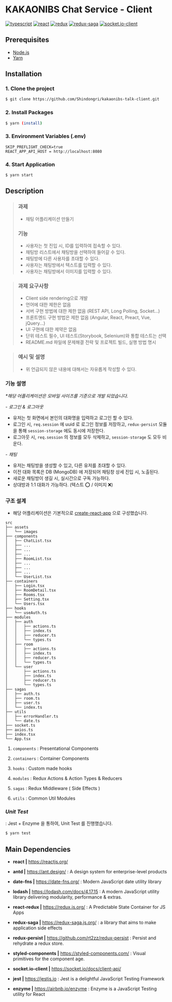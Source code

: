 # KAKAONIBS Chat Service - Client

[![typescript](https://img.shields.io/badge/typescript-v.3.7.2-blue)](https://www.typescriptlang.org/)
[![react](https://img.shields.io/badge/react-v.16.12.0-blue)](https://reactjs.org/)
[![redux](https://img.shields.io/badge/redux-v.4.0.5-purple)](https://redux.js.org/)
[![redux-saga](https://img.shields.io/badge/redux--saga-v.1.1.3-brightgreen)](https://redux-saga.js.org/)
[![socket.io-client](https://img.shields.io/badge/socket.io--client-v.2.3.0-black)](https://socket.io/docs/client-api/)

## Prerequisites

- [Node.js](https://nodejs.org/ko/)
- [Yarn](https://yarnpkg.com/)

## Installation

### 1. Clone the project

```bash
$ git clone https://github.com/Shindongri/kakaonibs-talk-client.git
```

### 2. Install Packages

```bash
$ yarn (install)
```

### 3. Environment Variables (.env)

```
SKIP_PREFLIGHT_CHECK=true
REACT_APP_API_HOST = http://localhost:8080
```

### 4. Start Application

```bash
$ yarn start
```

## Description

> ### 과제
>
> - 채팅 어플리케이션 만들기
>
> ### 기능
>
> - 사용자는 첫 진입 시, ID를 입력하여 접속할 수 있다.
> - 채팅방 리스트에서 채팅방을 선택하여 들어갈 수 있다.
> - 채팅방에 다른 사용자를 초대할 수 있다.
> - 사용자는 채팅방에서 텍스트를 입력할 수 있다.
> - 사용자는 채팅방에서 이미지를 입력할 수 있다.

> ### 과제 요구사항
>
> - Client side rendering으로 개발
> - 언어에 대한 제한은 없음
> - 서버 구현 방법에 대한 제한 없음 (REST API, Long Polling, Socket...)
> - 프론트엔드 구현 방법은 제한 없음 (Angular, React, Preact, Vue, jQuery...)
> - UI 구현에 대한 제약은 없음
> - 단위 테스트 필수, UI 테스트(Storybook, Selenium)와 통합 테스트는 선택
> - README.md 파일에 문제해결 전략 및 프로젝트 빌드, 실행 방법 명시

> ### 예시 및 설명
>
> - 위 언급되지 않은 내용에 대해서는 자유롭게 작성할 수 있다.

### 기능 설명

_\*해당 어플리케이션은 모바일 사이즈를 기준으로 개발 되었습니다._

_- 로그인 & 로그아웃_

- 유저는 첫 화면에서 본인의 대화명을 입력하고 로그인 할 수 있다.
- 로그인 시, `req.session` 에 uuid 로 로그인 정보를 저장하고, `redux-persist` 모듈을 통해 `session-storage` 에도 동시에 저장한다.
- 로그아웃 시, `req.session` 의 정보를 모두 삭제하고, `session-storage` 도 모두 비운다.

_- 채팅_

- 유저는 채팅방을 생성할 수 있고, 다른 유저를 초대할 수 있다.
- 이전 대화 목록은 DB (MongoDB) 에 저장되어 채팅창 상세 진입 시, 노출된다.
- 새로운 채팅방이 생길 시, 실시간으로 구독 가능하다.
- 상대방과 1:1 대화가 가능하다. (텍스트 ⭕️ / 이미지 ❌)

### 구조 설계

- 해당 어플리케이션은 기본적으로 [create-react-app](https://create-react-app.dev/) 으로 구성했습니다.

```
src
├── assets
│   └── images
├── components
│   ├── ChatList.tsx
│   ├── ...
│   ├── ...
│   ├── ...
│   ├── RoomList.tsx
│   ├── ...
│   ├── ...
│   ├── ...
│   └── UserList.tsx
├── containers
│   ├── Login.tsx
│   ├── RoomDetail.tsx
│   ├── Rooms.tsx
│   ├── Setting.tsx
│   └── Users.tsx
├── hooks
│   └── useAuth.ts
├── modules
│   ├── auth
│   │   ├── actions.ts
│   │   ├── index.ts
│   │   ├── reducer.ts
│   │   └── types.ts
│   ├── room
│   │   ├── actions.ts
│   │   ├── index.ts
│   │   ├── reducer.ts
│   │   └── types.ts
│   └── user
│       ├── actions.ts
│       ├── index.ts
│       ├── reducer.ts
│       └── types.ts
├── sagas
│   ├── auth.ts
│   ├── room.ts
│   ├── user.ts
│   └── index.ts
├── utils
│   ├── errorHandler.ts
│   └── date.ts
├── socket.ts
├── axios.ts
├── index.tsx
└── App.tsx
```

1.  `components`
    : Presentational Components

2.  `containers`
    : Container Components

3.  `hooks`
    : Custom made hooks

4.  `modules`
    : Redux Actions & Action Types & Reducers

5.  `sagas`
    : Redux Middleware ( Side Effects )

6.  `utils`
    : Common Util Modules

### _Unit Test_

: Jest + Enzyme 을 통하여, Unit Test 를 진행했습니다.

```bash
$ yarn test
```

## Main Dependencies

- **react |** https://reactjs.org/

- **antd |** https://ant.design/
  : A design system for enterprise-level products
- **date-fns |** https://date-fns.org/
  : Modern JavaScript date utility library
- **lodash |** https://lodash.com/docs/4.17.15
  : A modern JavaScript utility library delivering modularity, performance & extras.
- **react-redux |** https://redux.js.org/
  : A Predictable State Container for JS Apps
- **redux-saga |** https://redux-saga.js.org/
  : a library that aims to make application side effects
- **redux-persist |** https://github.com/rt2zz/redux-persist
  : Persist and rehydrate a redux store.
- **styled-components |** https://styled-components.com/
  : Visual primitives for the component age.
- **socket.io-client |** https://socket.io/docs/client-api/
- **jest |** https://jestjs.io
  : Jest is a delightful JavaScript Testing Framework
- **enzyme |** https://airbnb.io/enzyme
  : Enzyme is a JavaScript Testing utility for React
